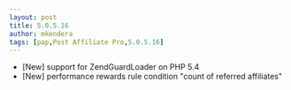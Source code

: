 ```yaml
---
layout: post
title: 5.0.5.16
author: mkendera
tags: [pap,Post Affiliate Pro,5.0.5.16]
---
```


- [New] support for ZendGuardLoader on PHP 5.4
- [New] performance rewards rule condition "count of referred affiliates"
